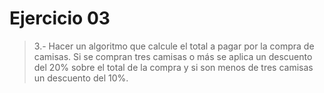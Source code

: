# Ejercicio 03

> 3.- Hacer un algoritmo que calcule el total a pagar por la compra de camisas. Si se compran tres camisas o más se aplica un descuento del 20% sobre el total de la compra y si son menos de tres camisas un descuento del 10%.
